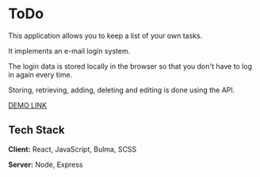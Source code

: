 # ToDo

This application allows you to keep a list of your own tasks. 

It implements an e-mail login system.

The login data is stored locally in the browser so that you don't have to log in again every time.

Storing, retrieving, adding, deleting and editing is done using the API.

[DEMO LINK](https://xiimiik.github.io/react_todo-app-with-api/)


## Tech Stack

**Client:** React, JavaScript, Bulma, SCSS

**Server:** Node, Express
